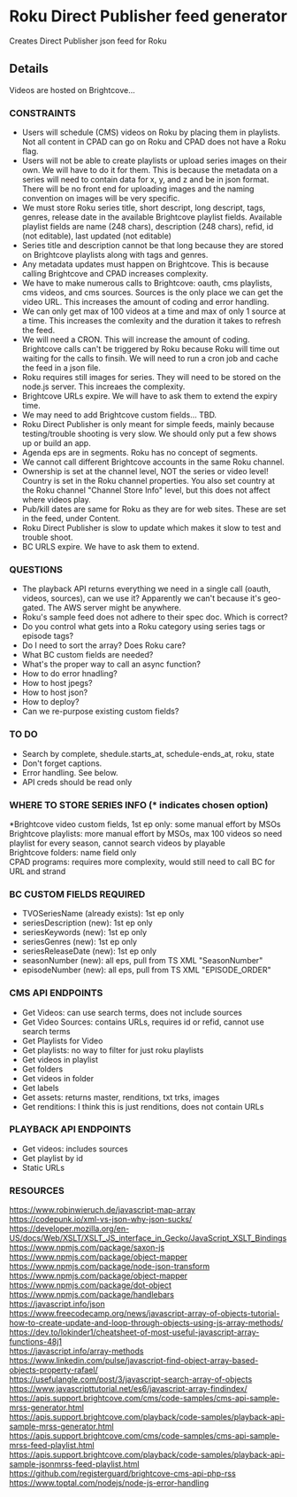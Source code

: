 # Roku Direct Publisher feed generator

Creates Direct Publisher json feed for Roku

## Details

Videos are hosted on Brightcove...

### CONSTRAINTS

- Users will schedule (CMS) videos on Roku by placing them in playlists. Not all content in CPAD can go on Roku and CPAD does not have a Roku flag.  
- Users will not be able to create playlists or upload series images on their own. We will have to do it for them. This is because the metadata on
  a series will need to contain data for x, y, and z and be in json format. There will be no front end for uploading images and the naming convention
  on images will be very specific.  
- We must store Roku series title, short descript, long descript, tags, genres, release date in the available Brightcove playlist fields.
  Available playlist fields are name (248 chars), description (248 chars), refid, id (not editable), last updated (not editable)  
- Series title and description cannot be that long because they are stored on Brightcove playlists along with tags and genres.  
- Any metadata updates must happen on Brightcove. This is because calling Brightcove and CPAD increases complexity.  
- We have to make numerous calls to Brightcove: oauth, cms playlists, cms videos, and cms sources. Sources is the only place we can get the video URL.
  This increases the amount of coding and error handling.  
- We can only get max of 100 videos at a time and max of only 1 source at a time. This increases the comlexity and the duration it takes to refresh the feed.  
- We will need a CRON. This will increase the amount of coding. Brightcove calls can't be triggered by Roku because Roku will time out waiting for
  the calls to finsih. We will need to run a cron job and cache the feed in a json file.  
- Roku requires still images for series. They will need to be stored on the node.js server. This increaes the complexity.  
- Brightcove URLs expire. We will have to ask them to extend the expiry time.  
- We may need to add Brightcove custom fields... TBD.  
- Roku Direct Publisher is only meant for simple feeds, mainly because testing/trouble shooting is very slow. We should only put a few shows up or build an app.  
- Agenda eps are in segments. Roku has no concept of segments.  
- We cannot call different Brightcove accounts in the same Roku channel.  
- Ownership is set at the channel level, NOT the series or video level! Country is set in the Roku channel properties. You also set country at the Roku channel
  "Channel Store Info" level, but this does not affect where videos play.  
- Pub/kill dates are same for Roku as they are for web sites. These are set in the feed, under Content.  
- Roku Direct Publisher is slow to update which makes it slow to test and trouble shoot.  
- BC URLS expire. We have to ask them to extend.  

### QUESTIONS

- The playback API returns everything we need in a single call (oauth, videos, sources), can we use it? Apparently we can't because it's geo-gated. The AWS server might be anywhere.  
- Roku's sample feed does not adhere to their spec doc. Which is correct?  
- Do you control what gets into a Roku category using series tags or episode tags?  
- Do I need to sort the array? Does Roku care?  
- What BC custom fields are needed?  
- What's the proper way to call an async function?  
- How to do error hnadling?  
- How to host jpegs?  
- How to host json?  
- How to deploy?  
- Can we re-purpose existing custom fields?  

### TO DO

- Search by complete, shedule.starts_at, schedule-ends_at, roku, state  
- Don't forget captions.  
- Error handling. See below.  
- API creds should be read only  

### WHERE TO STORE SERIES INFO (* indicates chosen option)

*Brightcove video custom fields, 1st ep only: some manual effort by MSOs  
Brightcove playlists: more manual effort by MSOs, max 100 videos so need playlist for every season, cannot search videos by playable  
Brightcove folders: name field only  
CPAD programs: requires more complexity, would still need to call BC for URL and strand  

### BC CUSTOM FIELDS REQUIRED

- TVOSeriesName (already exists): 1st ep only  
- seriesDescription (new): 1st ep only  
- seriesKeywords (new): 1st ep only  
- seriesGenres (new): 1st ep only  
- seriesReleaseDate (new): 1st ep only  
- seasonNumber (new): all eps, pull from TS XML "SeasonNumber"  
- episodeNumber (new): all eps, pull from TS XML "EPISODE_ORDER"  

### CMS API ENDPOINTS

- Get Videos: can use search terms, does not include sources
- Get Video Sources: contains URLs, requires id or refid, cannot use search terms
- Get Playlists for Video
- Get playlists: no way to filter for just roku playlists
- Get videos in playlist
- Get folders
- Get videos in folder
- Get labels
- Get assets: returns master, renditions, txt trks, images
- Get renditions: I think this is just renditions, does not contain URLs

### PLAYBACK API ENDPOINTS

- Get videos: includes sources
- Get playlist by id
- Static URLs

### RESOURCES

https://www.robinwieruch.de/javascript-map-array  
https://codepunk.io/xml-vs-json-why-json-sucks/  
https://developer.mozilla.org/en-US/docs/Web/XSLT/XSLT_JS_interface_in_Gecko/JavaScript_XSLT_Bindings  
https://www.npmjs.com/package/saxon-js  
https://www.npmjs.com/package/object-mapper  
https://www.npmjs.com/package/node-json-transform  
https://www.npmjs.com/package/object-mapper  
https://www.npmjs.com/package/dot-object  
https://www.npmjs.com/package/handlebars  
https://javascript.info/json  
https://www.freecodecamp.org/news/javascript-array-of-objects-tutorial-how-to-create-update-and-loop-through-objects-using-js-array-methods/  
https://dev.to/lokinder1/cheatsheet-of-most-useful-javascript-array-functions-48j1  
https://javascript.info/array-methods  
https://www.linkedin.com/pulse/javascript-find-object-array-based-objects-property-rafael/  
https://usefulangle.com/post/3/javascript-search-array-of-objects  
https://www.javascripttutorial.net/es6/javascript-array-findindex/  
https://apis.support.brightcove.com/cms/code-samples/cms-api-sample-mrss-generator.html  
https://apis.support.brightcove.com/playback/code-samples/playback-api-sample-mrss-generator.html  
https://apis.support.brightcove.com/cms/code-samples/cms-api-sample-mrss-feed-playlist.html  
https://apis.support.brightcove.com/playback/code-samples/playback-api-sample-jsonmrss-feed-playlist.html  
https://github.com/registerguard/brightcove-cms-api-php-rss  
https://www.toptal.com/nodejs/node-js-error-handling  